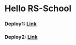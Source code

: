 # Hello RS-School
### Deploy1: [Link](https://farrux02.github.io/rsschool-cv/cv)
### Deploy2: [Link](https://farrux02.github.io/rsschool-cv/)
